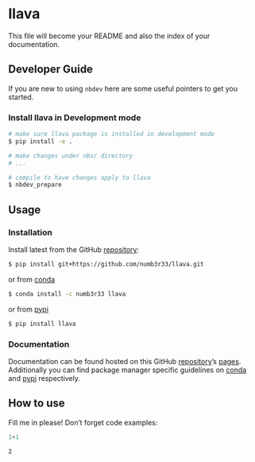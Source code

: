 # llava


<!-- WARNING: THIS FILE WAS AUTOGENERATED! DO NOT EDIT! -->

This file will become your README and also the index of your
documentation.

## Developer Guide

If you are new to using `nbdev` here are some useful pointers to get you
started.

### Install llava in Development mode

``` sh
# make sure llava package is installed in development mode
$ pip install -e .

# make changes under nbs/ directory
# ...

# compile to have changes apply to llava
$ nbdev_prepare
```

## Usage

### Installation

Install latest from the GitHub
[repository](https://github.com/numb3r33/llava):

``` sh
$ pip install git+https://github.com/numb3r33/llava.git
```

or from [conda](https://anaconda.org/numb3r33/llava)

``` sh
$ conda install -c numb3r33 llava
```

or from [pypi](https://pypi.org/project/llava/)

``` sh
$ pip install llava
```

### Documentation

Documentation can be found hosted on this GitHub
[repository](https://github.com/numb3r33/llava)’s
[pages](https://numb3r33.github.io/llava/). Additionally you can find
package manager specific guidelines on
[conda](https://anaconda.org/numb3r33/llava) and
[pypi](https://pypi.org/project/llava/) respectively.

## How to use

Fill me in please! Don’t forget code examples:

``` python
1+1
```

    2

